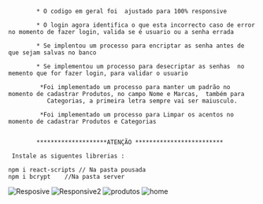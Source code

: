             * O codigo em geral foi  ajustado para 100% responsive
            
            * O login agora identifica o que esta incorrecto caso de error no momento de fazer login, valida se é usuario ou a senha errada
            
            * Se implentou um processo para encriptar as senha antes de que sejam salvas no banco
            
            * Se implementou um processo para desecriptar as senhas  no memento que for fazer login, para validar o usuario
            
             *Foi implementado um processo para manter um padrão no momento de cadastrar Produtos, no campo Nome e Marcas,  também para 
               Categorias, a primeira letra sempre vai ser maiusculo.
                
             *Foi implementado um processo para Limpar os acentos no momento de cadastrar Produtos e Categorias
            
            
            ********************ATENÇÃO *************************
            
     Instale as siguentes librerias :
    
    npm i react-scripts // Na pasta pousada
    npm i bcrypt    //Na pasta server
            

![Resposive](https://github.com/user-attachments/assets/044e266e-d586-42c7-8c51-af58d0b323fe)
![Responsive2](https://github.com/user-attachments/assets/61641371-780e-4dd3-a775-7fde525a4034)
![produtos](https://github.com/user-attachments/assets/9cdd9183-328b-4384-a52e-f39f475d4252)
![home](https://github.com/user-attachments/assets/363e064e-388e-42ea-b0f9-52601e590e23)
